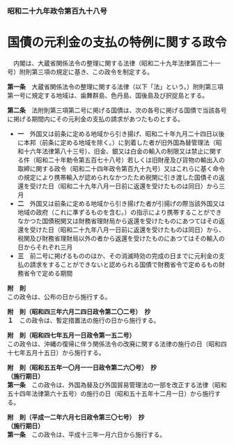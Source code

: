 ### 昭和二十九年政令第百九十八号  
# 国債の元利金の支払の特例に関する政令  
　内閣は、大蔵省関係法令の整理に関する法律（昭和二十九年法律第百二十一号）附則第三項の規定に基き、この政令を制定する。  
  
**第一条**　大蔵省関係法令の整理に関する法律（以下「法」という。）附則第三項第一号に規定する地域は、歯舞群島、色丹島、国後島及び択捉島とする。  
  
**第二条**　法附則第三項第二号に掲げる国債は、次の各号に掲げる国債で当該各号に掲げる期間内にその元利金の支払の請求があつたものとする。  
* **一**　外国又は前条に定める地域から引き揚げ、昭和二十年九月二十四日以後に本邦（前条に定める地域を除く。）に到着した者が旧外国為替管理法（昭和十六年法律第八十三号）、旧金、銀又は白金の輸入の制限又は禁止に関する件（昭和二十年勅令第五百七十八号）若しくは旧財産及び貨物の輸出入の取締に関する政令（昭和二十四年政令第百九十九号）又はこれらに基く命令の規定により携帯輸入が認められなかつたため税関に引き渡した国債その返還を受けた日（昭和二十九年八月一日前に返還を受けたものは同日）から三月  
* **二**　外国又は前条に定める地域から引き揚げた者が引揚げの際当該外国又は地域の政府（これに準ずるものを含む。）の指示により携帯することができなかつた国債税関又は財務省理財局から返還を受けたものにあつてはその返還を受けた日（昭和二十九年八月一日前に返還を受けたものは同日）から、税関及び財務省理財局以外の者から返還を受けたものにあつてはその輸入の日からそれぞれ三月  
* **三**　前二号に掲げるもののほか、その消滅時効の完成の日までに元利金の支払の請求をすることができないと認められる国債で財務省令で定めるもの財務省令で定める期間  
  
**附　則**  
この政令は、公布の日から施行する。  
  
**附　則（昭和四三年六月二四日政令第二〇二号）　抄**  
**１**　この政令は、暫定措置法の施行の日から施行する。  
  
**附　則（昭和四七年五月一日政令第一五二号）**  
この政令は、沖縄の復帰に伴う関係法令の改廃に関する法律の施行の日（昭和四十七年五月十五日）から施行する。  
  
**附　則（昭和五五年一〇月一一日政令第二六〇号）　抄**  
**（施行期日）**  
**第一条**　この政令は、外国為替及び外国貿易管理法の一部を改正する法律（昭和五十四年法律第六十五号）の施行の日（昭和五十五年十二月一日）から施行する。  
  
**附　則（平成一二年六月七日政令第三〇七号）　抄**  
**（施行期日）**  
**第一条**　この政令は、平成十三年一月六日から施行する。  
  
